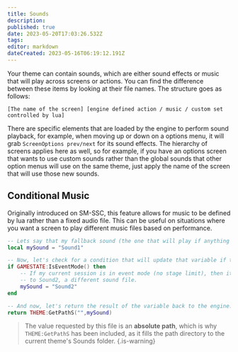 ```yaml
---
title: Sounds
description: 
published: true
date: 2023-05-20T17:03:26.532Z
tags: 
editor: markdown
dateCreated: 2023-05-16T06:19:12.191Z
---
```


Your theme can contain sounds, which are either sound effects or music that will play across screens or actions. You can find the difference between these items by looking at their file names. The structure goes as follows:

```
[The name of the screen] [engine defined action / music / custom set controlled by lua]
```

There are specific elements that are loaded by the engine to perform sound playback, for example, when moving up or down on a options menu, it will grab `ScreenOptions prev/next` for its sound effects. The hierarchy of screens applies here as well, so for example, if you have an options screen that wants to use custom sounds rather than the global sounds that other option menus will use on the same theme, just apply the name of the screen that will use those new sounds.

## Conditional Music

Originally introduced on SM-SSC, this feature allows for music to be defined by lua rather than a fixed audio file. This can be useful on situations where you want a screen to play different music files based on performance.

```lua
-- Lets say that my fallback sound (the one that will play if anything fails) will be Sound1.
local mySound = "Sound1"

-- Now, let's check for a condition that will update that variable if true.
if GAMESTATE:IsEventMode() then
	-- If my current session is in event mode (no stage limit), then it will swap the value
	-- to Sound2, a different sound file.
	mySound = "Sound2"
end

-- And now, let's return the result of the variable back to the engine.
return THEME:GetPathS("",mySound)
```

> The value requested by this file is an **absolute path**, which is why `THEME:GetPathS` has been included, as it fills the path directory to the current theme's Sounds folder.
{.is-warning}